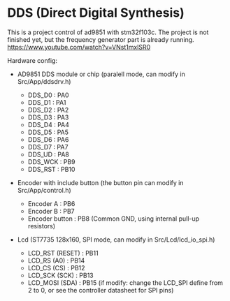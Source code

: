 # DDS (Direct Digital Synthesis)
This is a project control of ad9851 with stm32f103c. The project is not finished yet, but the frequency generator part is already running.
https://www.youtube.com/watch?v=VNst1mxlSR0

Hardware config:

- AD9851 DDS module or chip (paralell mode, can modify in Src/App/ddsdrv.h)
  - DDS_D0 : PA0
  - DDS_D1 : PA1
  - DDS_D2 : PA2
  - DDS_D3 : PA3
  - DDS_D4 : PA4
  - DDS_D5 : PA5
  - DDS_D6 : PA6
  - DDS_D7 : PA7
  - DDS_UD : PA8
  - DDS_WCK : PB9
  - DDS_RST : PB10

- Encoder with include button (the button pin can modify in Src/App/control.h)
  - Encoder A : PB6
  - Encoder B : PB7
  - Encoder button : PB8
  (Common GND, using internal pull-up resistors)

- Lcd (ST7735 128x160, SPI mode, can modify in Src/Lcd/lcd_io_spi.h)
  - LCD_RST (RESET) : PB11
  - LCD_RS (A0) : PB14
  - LCD_CS (CS) : PB12
  - LCD_SCK (SCK) : PB13
  - LCD_MOSI (SDA) : PB15
  (if modify: change the LCD_SPI define from 2 to 0, or see the controller datasheet for SPI pins)
